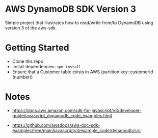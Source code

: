 # AWS DynamoDB SDK Version 3
Simple project that illustrates how to read/write from/to DynamoDB using version 3 of the aws-sdk.

# Getting Started
- Clone this repo
- Install dependencies: `npm install`
- Ensure that a Customer table exists in AWS (partition key: customerId (number))

# Notes
- https://docs.aws.amazon.com/sdk-for-javascript/v3/developer-guide/javascript_dynamodb_code_examples.html

- https://github.com/awsdocs/aws-doc-sdk-examples/tree/main/javascriptv3/example_code/dynamodb/src
